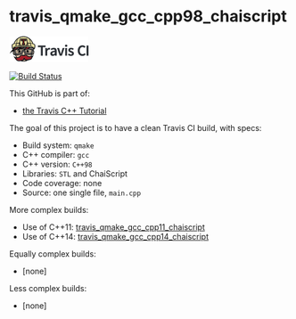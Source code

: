 # travis_qmake_gcc_cpp98_chaiscript

[![Travis CI logo](TravisCI.png)](https://travis-ci.org)

[![Build Status](https://travis-ci.org/richelbilderbeek/travis_qmake_gcc_cpp98_chaiscript.svg?branch=master)](https://travis-ci.org/richelbilderbeek/travis_qmake_gcc_cpp98_chaiscript)

This GitHub is part of:

 * [the Travis C++ Tutorial](https://github.com/richelbilderbeek/travis_cpp_tutorial)

The goal of this project is to have a clean Travis CI build, with specs:
 * Build system: `qmake`
 * C++ compiler: `gcc`
 * C++ version: `C++98`
 * Libraries: `STL` and ChaiScript
 * Code coverage: none
 * Source: one single file, `main.cpp`

More complex builds:

 * Use of C++11: [travis_qmake_gcc_cpp11_chaiscript](https://www.github.com/richelbilderbeek/travis_qmake_gcc_cpp11_chaiscript)
 * Use of C++14: [travis_qmake_gcc_cpp14_chaiscript](https://www.github.com/richelbilderbeek/travis_qmake_gcc_cpp14_chaiscript)

Equally complex builds:

 * [none]

Less complex builds:

 * [none]
